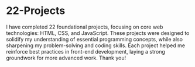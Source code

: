 # 22-Projects
I have completed 22 foundational projects, focusing on core web technologies: HTML, CSS, and JavaScript. These projects were designed to solidify my understanding of essential programming concepts, while also sharpening my problem-solving and coding skills. Each project helped me reinforce best practices in front-end development, laying a strong groundwork for more advanced work. Thank you!
